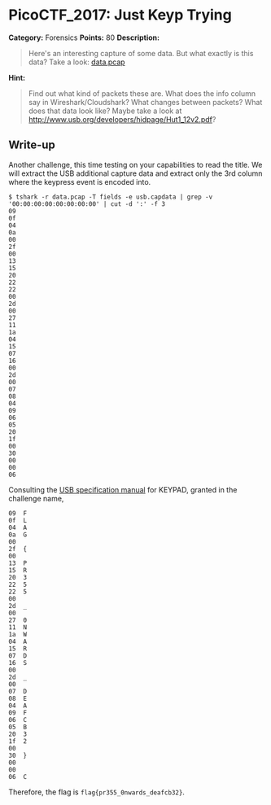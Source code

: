 # PicoCTF_2017: Just Keyp Trying

**Category:** Forensics
**Points:** 80
**Description:**

>Here's an interesting capture of some data. But what exactly is this data? Take a look: [data.pcap](data.pcap)

**Hint:**

>Find out what kind of packets these are. What does the info column say in Wireshark/Cloudshark?
What changes between packets? What does that data look like?
Maybe take a look at http://www.usb.org/developers/hidpage/Hut1_12v2.pdf?

## Write-up
Another challenge, this time testing on your capabilities to read the title. We will extract the USB additional capture data and extract only the 3rd column where the keypress event is encoded into.

    $ tshark -r data.pcap -T fields -e usb.capdata | grep -v '00:00:00:00:00:00:00:00' | cut -d ':' -f 3
    09
    0f
    04
    0a
    00
    2f
    00
    13
    15
    20
    22
    22
    00
    2d
    00
    27
    11
    1a
    04
    15
    07
    16
    00
    2d
    00
    07
    08
    04
    09
    06
    05
    20
    1f
    00
    30
    00
    00
    06

Consulting the [USB specification manual](http://www.usb.org/developers/hidpage/Hut1_12v2.pdf?) for KEYPAD, granted in the challenge name, 
    
    09  F
    0f  L
    04  A
    0a  G
    00  
    2f  {
    00
    13  P
    15  R
    20  3
    22  5
    22  5
    00  
    2d  _
    00
    27  0
    11  N
    1a  W
    04  A
    15  R
    07  D
    16  S
    00
    2d  _
    00
    07  D
    08  E
    04  A
    09  F
    06  C
    05  B
    20  3
    1f  2
    00  
    30  }
    00
    00
    06  C

Therefore, the flag is `flag{pr355_0nwards_deafcb32}`.